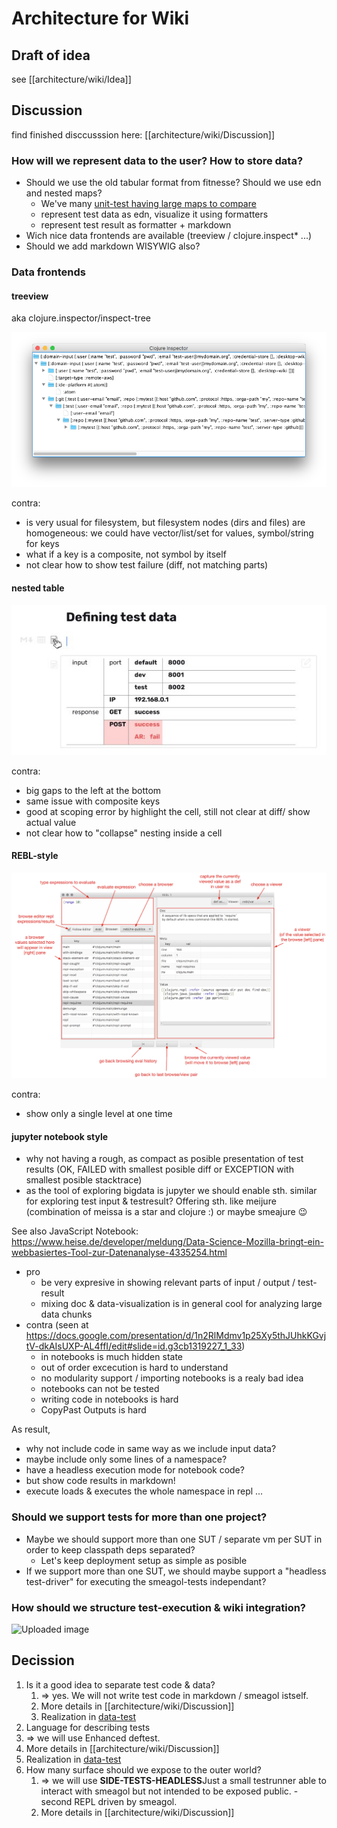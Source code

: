 # Architecture for Wiki

## Draft of idea
see [[architecture/wiki/Idea]]

## Discussion
find finished disccusssion here: [[architecture/wiki/Discussion]]

### How will we represent data to the user? How to store data?
* Should we use the old tabular format from fitnesse? Should we use edn and nested maps?
  * We've many [unit-test having large maps to compare](https://github.com/DomainDrivenArchitecture/dda-git-crate/blob/master/test/src/dda/pallet/dda_git_crate/domain_test.clj)
  * represent test data as edn, visualize it using formatters
  * represent test result as formatter + markdown
* Wich nice data frontends are available (treeview / clojure.inspect* ...)
* Should we add markdown WISYWIG also?

### Data frontends

#### treeview

aka clojure.inspector/inspect-tree

![inspect-tree](content/uploads/inspect-tree.png)

contra:

- is very usual for filesystem, but filesystem nodes (dirs and files) are homogeneous: we could have vector/list/set for values, symbol/string for keys
- what if a key is a composite, not symbol by itself
- not clear how to show test failure (diff, not matching parts)

#### nested table

![nested table](content/uploads/nested-table-data.jpg)

contra:

- big gaps to the left at the bottom
- same issue with composite keys
- good at scoping error by highlight the cell, still not clear at diff/ show actual value
- not clear how to "collapse" nesting inside a cell

#### REBL-style

![REBL-style](content/uploads/rebl.png)

contra:

- show only a single level at one time

#### jupyter notebook style
* why not having a rough, as compact as posible presentation of test results (OK, FAILED with smallest posible diff or EXCEPTION with smallest posible stacktrace)
* as the tool of exploring bigdata is jupyter we should enable sth. similar for exploring test input & testresult? Offering sth. like meijure (combination of meissa is a star and clojure :) or maybe smeajure 😉

See also JavaScript Notebook: https://www.heise.de/developer/meldung/Data-Science-Mozilla-bringt-ein-webbasiertes-Tool-zur-Datenanalyse-4335254.html

* pro
  * be very expresive in showing relevant parts of input / output / test-result
  * mixing doc & data-visualization is in general cool for analyzing large data chunks
* contra (seen at https://docs.google.com/presentation/d/1n2RlMdmv1p25Xy5thJUhkKGvjtV-dkAIsUXP-AL4ffI/edit#slide=id.g3cb1319227_1_33)
  * in notebooks is much hidden state
  * out of order excecution is hard to understand
  * no modularity support / importing notebooks is a realy bad idea
  * notebooks can not be tested
  * writing code in notebooks is hard
  * CopyPast Outputs is hard

As result, 
* why not include code in same way as we include input data?
* maybe include only some lines of a namespace?
* have a headless execution mode for notebook code?
* but show code results in markdown!
* execute loads & executes the whole namespace in repl ...

### Should we support tests for more than one project?
* Maybe we should support more than one SUT / separate vm per SUT in order to keep classpath deps separated?
  * Let's keep deployment setup as simple as posible
* If we support more than one SUT, we should maybe support a "headless test-driver" for executing the smeagol-tests independant?

### How should we structure test-execution & wiki integration?
 ![Uploaded image](content/uploads/execute-test-in-sut.png)


## Decission
1. Is it a good idea to separate test code & data? 
	1. => yes. We will not write test code in markdown / smeagol istself.
	2. More details in [[architecture/wiki/Discussion]]
	3. Realization in [data-test](https://github.com/DomainDrivenArchitecture/data-test)
2. Language for describing tests 
 1. => we will use Enhanced deftest.
 2. More details in [[architecture/wiki/Discussion]]
 3. Realization in [data-test](https://github.com/DomainDrivenArchitecture/data-test)
3. How many surface should we expose to the outer world?
	1. => we will use **SIDE-TESTS-HEADLESS**Just a small testrunner able to interact with smeagol but not intended to be exposed public. - second REPL driven by smeagol.
	2. More details in [[architecture/wiki/Discussion]]
